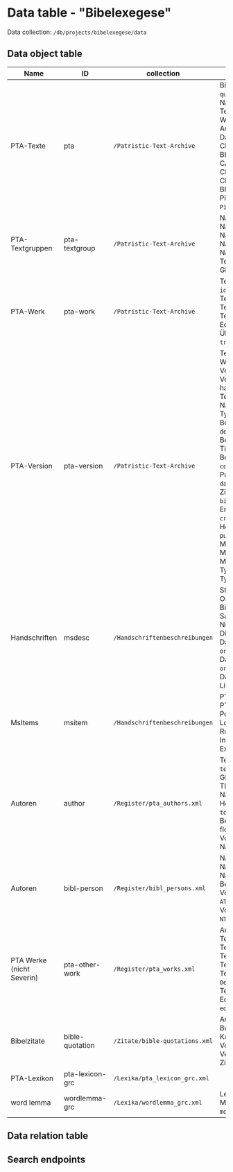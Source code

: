 # Data table - "Bibelexegese"

Data collection: `/db/projects/bibelexegese/data`

## Data object table

| Name | ID | collection | properties |
| ---- | -- | ---------- |----------- |
|PTA-Texte|pta|`/Patristic-Text-Archive`|Bibelstellen `bible-quote`;<br/>Namespace `namespace`;<br/>Textgruppe `textgroup`;<br/>Werk `work`;<br/>Ausgabe `version`;<br/>Datum `date`;<br/>CPG `CPG`;<br/>BHL `BHL`;<br/>CAHP `CHAP`;<br/>CPL `CPL`;<br/>ClaCla `ClaCla`;<br/>BHGn `BHGn`;<br/>Pinakes-Oeuvre `Pinakes-Oeuvre`;<br/>|
|PTA-Textgruppen|pta-textgroup|`/Patristic-Text-Archive`|Namespace `namespace`;<br/>Name-deu `de`;<br/>Name-eng `en`;<br/>Name-lat `lat`;<br/>Name-grc `gr`;<br/>Textgruppe `textgroup`;<br/>GND `gnd`;<br/>|
|PTA-Werk|pta-work|`/Patristic-Text-Archive`|Textgruppe-ID `group-id`;<br/>Textgruppe `textgroup`;<br/>Textgruppe `work`;<br/>Textgruppe `namespace`;<br/>Editionstext `edition`;<br/>Übersetzung `translation`;<br/>|
|PTA-Version|pta-version|`/Patristic-Text-Archive`|Textgruppe `textgroup`;<br/>Werk `work`;<br/>Version `version`;<br/>Version `isVersionOf`;<br/>hasVersion `hasVersion`;<br/>Teil von `isPartOf`;<br/>Namespace `namespace`;<br/>Typ `type`;<br/>Beschreibung `description`;<br/>Beschreibung `creator`;<br/>Titel `title`;<br/>Beitragende `contributor`;<br/>Publikationsdatum `dateCopyrighted`;<br/>Zitationsform `bibliographicCitation`;<br/>Erstellungsdatum `created`;<br/>Herausgeber `publisher`;<br/>Media-Type `format`;<br/>Media-Type `spatial`;<br/>Media-Type `spatial`;<br/>Type `dct-type`;<br/>Type `rights`;<br/>|
|Handschriften|msdesc|`/Handschriftenbeschreibungen`|Status `status`;<br/>Ort `settlement`;<br/>Bibliothek `repository`;<br/>Sammlung `collection`;<br/>Nr. `idno`;<br/>Diktyon-ID `diktyon`;<br/>Datierung vor `origDateNotBefore`;<br/>Datierung nach `origDateNotAfter`;<br/>Datierung `origDate`;<br/>Links `bibl-url`;<br/>|
|MsItems|msitem|`/Handschriftenbeschreibungen`|PTA `msdesc`;<br/>PTA `corresp`;<br/>Position `n`;<br/>Locus `locus`;<br/>Rubric `rubric`;<br/>Incipit `incipit`;<br/>Explicit `explicit`;<br/>|
|Autoren|author|`/Register/pta_authors.xml`|Textgruppe `pta-textgroup`;<br/>GND `gnd`;<br/>TLG `tlg`;<br/>Name `forename`;<br/>Herkunftsname `toponymic`;<br/>Beiname `epithet`;<br/>floruit `floruit`;<br/>Vor `notBefore`;<br/>Nach `notAfter`;<br/>|
|Autoren|bibl-person|`/Register/bibl_persons.xml`|Name `name-eng`;<br/>Name `name-grc`;<br/>Name `name-heb`;<br/>Beschreibung `descr`;<br/>Vorkommnisse im AT `AT`;<br/>Vorkommnisse im NT `NT`;<br/>|
|PTA Werke (nicht Severin)|pta-other-work|`/Register/pta_works.xml`|Autor `author`;<br/>Textgruppe `incipit`;<br/>Textgruppe `CPG`;<br/>Textgruppe `BHG`;<br/>Textgruppe `Aldama`;<br/>Textgruppe `Pinakes-Oeuvre`;<br/>Textgruppe `date`;<br/>Edition des Werkes `edition`;<br/>|
|Bibelzitate|bible-quotation|`/Zitate/bible-quotations.xml`|Ausgabe `edition`;<br/>Buch `book`;<br/>Kapitel `chapter`;<br/>Vers `versFrom`;<br/>Vers `versTo`;<br/>Zitat `quote`;<br/>|
|PTA-Lexikon|pta-lexicon-grc|`/Lexika/pta_lexicon_grc.xml`||
|word lemma|wordlemma-grc|`/Lexika/wordlemma_grc.xml`|Lemma `lemma`;<br/>Morphology `morphology`;<br/>|


## Data relation table

## Search endpoints

